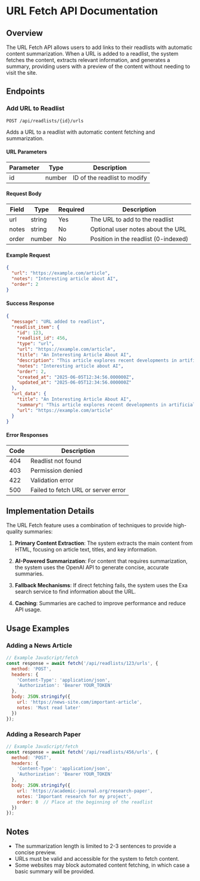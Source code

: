 # URL Fetch API Documentation

## Overview

The URL Fetch API allows users to add links to their readlists with automatic content summarization. When a URL is added to a readlist, the system fetches the content, extracts relevant information, and generates a summary, providing users with a preview of the content without needing to visit the site.

## Endpoints

### Add URL to Readlist

```
POST /api/readlists/{id}/urls
```

Adds a URL to a readlist with automatic content fetching and summarization.

#### URL Parameters

| Parameter | Type   | Description                  |
|-----------|--------|------------------------------|
| id        | number | ID of the readlist to modify |

#### Request Body

| Field  | Type   | Required | Description                           |
|--------|--------|----------|---------------------------------------|
| url    | string | Yes      | The URL to add to the readlist        |
| notes  | string | No       | Optional user notes about the URL     |
| order  | number | No       | Position in the readlist (0-indexed)  |

#### Example Request

```json
{
  "url": "https://example.com/article",
  "notes": "Interesting article about AI",
  "order": 2
}
```

#### Success Response

```json
{
  "message": "URL added to readlist",
  "readlist_item": {
    "id": 123,
    "readlist_id": 456,
    "type": "url",
    "url": "https://example.com/article",
    "title": "An Interesting Article About AI",
    "description": "This article explores recent developments in artificial intelligence and their implications for society. It covers machine learning advances, ethical considerations, and potential future applications.",
    "notes": "Interesting article about AI",
    "order": 2,
    "created_at": "2025-06-05T12:34:56.000000Z",
    "updated_at": "2025-06-05T12:34:56.000000Z"
  },
  "url_data": {
    "title": "An Interesting Article About AI",
    "summary": "This article explores recent developments in artificial intelligence and their implications for society. It covers machine learning advances, ethical considerations, and potential future applications.",
    "url": "https://example.com/article"
  }
}
```

#### Error Responses

| Code | Description                         |
|------|-------------------------------------|
| 404  | Readlist not found                  |
| 403  | Permission denied                   |
| 422  | Validation error                    |
| 500  | Failed to fetch URL or server error |

## Implementation Details

The URL Fetch feature uses a combination of techniques to provide high-quality summaries:

1. **Primary Content Extraction**: The system extracts the main content from HTML, focusing on article text, titles, and key information.

2. **AI-Powered Summarization**: For content that requires summarization, the system uses the OpenAI API to generate concise, accurate summaries.

3. **Fallback Mechanisms**: If direct fetching fails, the system uses the Exa search service to find information about the URL.

4. **Caching**: Summaries are cached to improve performance and reduce API usage.

## Usage Examples

### Adding a News Article

```javascript
// Example JavaScript/fetch
const response = await fetch('/api/readlists/123/urls', {
  method: 'POST',
  headers: {
    'Content-Type': 'application/json',
    'Authorization': 'Bearer YOUR_TOKEN'
  },
  body: JSON.stringify({
    url: 'https://news-site.com/important-article',
    notes: 'Must read later'
  })
});
```

### Adding a Research Paper

```javascript
// Example JavaScript/fetch
const response = await fetch('/api/readlists/456/urls', {
  method: 'POST',
  headers: {
    'Content-Type': 'application/json',
    'Authorization': 'Bearer YOUR_TOKEN'
  },
  body: JSON.stringify({
    url: 'https://academic-journal.org/research-paper',
    notes: 'Important research for my project',
    order: 0  // Place at the beginning of the readlist
  })
});
```

## Notes

- The summarization length is limited to 2-3 sentences to provide a concise preview.
- URLs must be valid and accessible for the system to fetch content.
- Some websites may block automated content fetching, in which case a basic summary will be provided.
